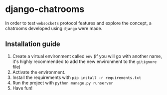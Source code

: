 # django-chatrooms

In order to test `websockets` protocol features and explore the concept, a chatrooms developed using `django` were made. 

## Installation guide
1. Create a virtual environment called `env` (if you will go with another name, it's highly recommended to add the new environment to the `gitignore` file)
1. Activate the environment. 
1. Install the requirements with `pip install -r requirements.txt`
1. Run the project with `python manage.py runserver`
2. Have fun!
